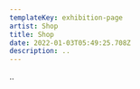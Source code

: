 ```yaml
---
templateKey: exhibition-page
artist: Shop
title: Shop
date: 2022-01-03T05:49:25.708Z
description: ..
---
```

..